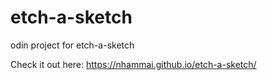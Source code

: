 # etch-a-sketch
odin project for etch-a-sketch 

Check it out here: https://nhammai.github.io/etch-a-sketch/

